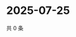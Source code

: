 # 2025-07-25

共 0 条

<!-- BEGIN ZHIHUVIDEO -->
<!-- 最后更新时间 Fri Jul 25 2025 03:12:16 GMT+0800 (China Standard Time) -->

<!-- END ZHIHUVIDEO -->

